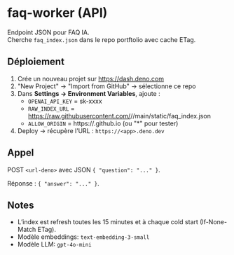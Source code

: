 # faq-worker (API)

Endpoint JSON pour FAQ IA.  
Cherche `faq_index.json` dans le repo portftolio avec cache ETag.

## Déploiement

1. Crée un nouveau projet sur https://dash.deno.com
2. "New Project" → "Import from GitHub" → sélectionne ce repo
3. Dans **Settings → Environment Variables**, ajoute :
   - `OPENAI_API_KEY` = sk-xxxx
   - `RAW_INDEX_URL`  = https://raw.githubusercontent.com/<user>/<repo-pages>/main/static/faq_index.json
   - `ALLOW_ORIGIN`   = https://<user>.github.io (ou "*" pour tester)
4. Deploy → récupère l’URL : `https://<app>.deno.dev`

## Appel

POST `<url-deno>` avec JSON `{ "question": "..." }`.

Réponse : `{ "answer": "..." }`.

## Notes
- L’index est refresh toutes les 15 minutes et à chaque cold start (If-None-Match ETag).
- Modèle embeddings: `text-embedding-3-small`
- Modèle LLM: `gpt-4o-mini`
